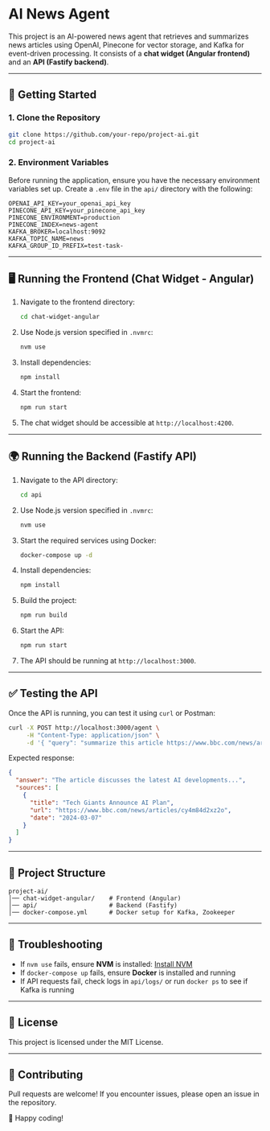 # AI News Agent

This project is an AI-powered news agent that retrieves and summarizes news articles using OpenAI, Pinecone for vector storage, and Kafka for event-driven processing. It consists of a **chat widget (Angular frontend)** and an **API (Fastify backend)**.

---

## 🚀 **Getting Started**

### **1. Clone the Repository**

```sh
git clone https://github.com/your-repo/project-ai.git
cd project-ai
```

### **2. Environment Variables**

Before running the application, ensure you have the necessary environment variables set up. Create a `.env` file in the `api/` directory with the following:

```env
OPENAI_API_KEY=your_openai_api_key
PINECONE_API_KEY=your_pinecone_api_key
PINECONE_ENVIRONMENT=production
PINECONE_INDEX=news-agent
KAFKA_BROKER=localhost:9092
KAFKA_TOPIC_NAME=news
KAFKA_GROUP_ID_PREFIX=test-task-
```

---

## 🖥️ **Running the Frontend (Chat Widget - Angular)**

1. Navigate to the frontend directory:
   ```sh
   cd chat-widget-angular
   ```
2. Use Node.js version specified in `.nvmrc`:
   ```sh
   nvm use
   ```
3. Install dependencies:
   ```sh
   npm install
   ```
4. Start the frontend:
   ```sh
   npm run start
   ```
5. The chat widget should be accessible at `http://localhost:4200`.

---

## 🌍 **Running the Backend (Fastify API)**

1. Navigate to the API directory:
   ```sh
   cd api
   ```
2. Use Node.js version specified in `.nvmrc`:
   ```sh
   nvm use
   ```
3. Start the required services using Docker:
   ```sh
   docker-compose up -d
   ```
4. Install dependencies:
   ```sh
   npm install
   ```
5. Build the project:
   ```sh
   npm run build
   ```
6. Start the API:
   ```sh
   npm run start
   ```
7. The API should be running at `http://localhost:3000`.

---

## ✅ **Testing the API**

Once the API is running, you can test it using `curl` or Postman:

```sh
curl -X POST http://localhost:3000/agent \
     -H "Content-Type: application/json" \
     -d '{ "query": "summarize this article https://www.bbc.com/news/articles/cy4m84d2xz2o" }'
```

Expected response:

```json
{
  "answer": "The article discusses the latest AI developments...",
  "sources": [
    {
      "title": "Tech Giants Announce AI Plan",
      "url": "https://www.bbc.com/news/articles/cy4m84d2xz2o",
      "date": "2024-03-07"
    }
  ]
}
```

---

## 📌 **Project Structure**

```
project-ai/
│── chat-widget-angular/    # Frontend (Angular)
│── api/                    # Backend (Fastify)
│── docker-compose.yml      # Docker setup for Kafka, Zookeeper
```

---

## 🔧 **Troubleshooting**

- If `nvm use` fails, ensure **NVM** is installed: [Install NVM](https://github.com/nvm-sh/nvm#installing-and-updating)
- If `docker-compose up` fails, ensure **Docker** is installed and running
- If API requests fail, check logs in `api/logs/` or run `docker ps` to see if Kafka is running

---

## 📜 **License**

This project is licensed under the MIT License.

---

## 🎯 **Contributing**

Pull requests are welcome! If you encounter issues, please open an issue in the repository.

🚀 Happy coding!

